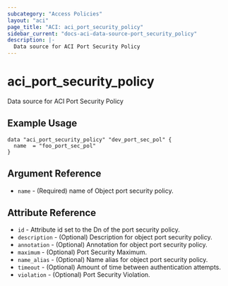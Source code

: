 ```yaml
---
subcategory: "Access Policies"
layout: "aci"
page_title: "ACI: aci_port_security_policy"
sidebar_current: "docs-aci-data-source-port_security_policy"
description: |-
  Data source for ACI Port Security Policy
---
```


# aci_port_security_policy

Data source for ACI Port Security Policy

## Example Usage

```hcl
data "aci_port_security_policy" "dev_port_sec_pol" {
  name  = "foo_port_sec_pol"
}
```

## Argument Reference

- `name` - (Required) name of Object port security policy.

## Attribute Reference

- `id` - Attribute id set to the Dn of the port security policy.
- `description` - (Optional) Description for object port security policy.
- `annotation` - (Optional) Annotation for object port security policy.
- `maximum` - (Optional) Port Security Maximum.
- `name_alias` - (Optional) Name alias for object port security policy.
- `timeout` - (Optional) Amount of time between authentication attempts.
- `violation` - (Optional) Port Security Violation.
